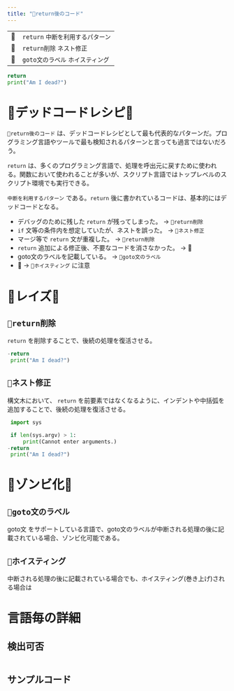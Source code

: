 ```yaml
---
title: "🧪return後のコード"
---
```


|||
|:--|:--|
|🔖|`return` `中断を利用するパターン`|
|👼|`return削除` `ネスト修正`|
|🧟|`goto文のラベル` `ホイスティング`|

``` python:after_return.py
return
print("Am I dead?")
```

# 🧪デッドコードレシピ🧪

`🧪return後のコード` は、デッドコードレシピとして最も代表的なパターンだ。プログラミング言語やツールで最も検知されるパターンと言っても過言ではないだろう。

`return` は、多くのプログラミング言語で、処理を呼出元に戻すために使われる。関数において使われることが多いが、スクリプト言語ではトップレベルのスクリプト環境でも実行できる。

`中断を利用するパターン` である。`return` 後に書かれているコードは、基本的にはデッドコードとなる。

 - デバッグのために残した `return` が残ってしまった。 -> `👼return削除`
 - `if` 文等の条件内を想定していたが、ネストを誤った。 -> `👼ネスト修正`
 - マージ等で `return` 文が重複した。 -> `👼return削除`
 - `return` 追加による修正後、不要なコードを消さなかった。 -> 🛐
 - goto文のラベルを記載している。 -> `🧟goto文のラベル`
 - 🛐 -> `🧟ホイスティング` に注意


# 👼レイズ👼

## `👼return削除`

`return` を削除することで、後続の処理を復活させる。

``` diff:after_return.py
-return
 print("Am I dead?")
```

## `👼ネスト修正`

構文木において、 `return` を前要素ではなくなるように、インデントや中括弧を追加することで、後続の処理を復活させる。 

``` diff:after_return_with_if.py
 import sys

 if len(sys.argv) > 1:
     print(Cannot enter arguments.)
-return
 print("Am I dead?")
```



# 🧟ゾンビ化🧟

## `🧟goto文のラベル`

goto文 をサポートしている言語で、goto文のラベルが中断される処理の後に記載されている場合、ゾンビ化可能である。



## `🧟ホイスティング`

中断される処理の後に記載されている場合でも、ホイスティング(巻き上げ)される場合は


# 言語毎の詳細

## 検出可否

||||
|:--|:--|:--|

## サンプルコード

